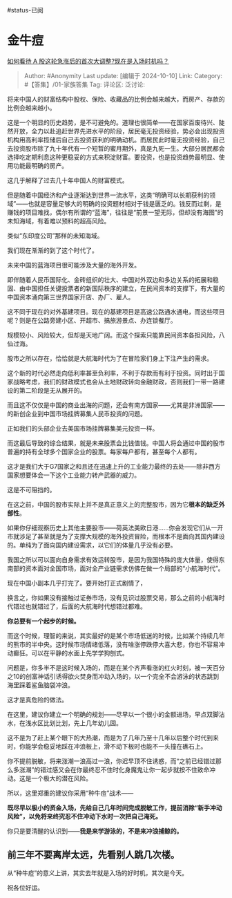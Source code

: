 #status-已阅 
# 金牛痘
[如何看待 A 股这轮急涨后的首次大调整?现在是入场时机吗？](https://www.zhihu.com/question/792364837/answer/4677853850)

> Author: #Anonymity
> Last update: [编辑于 2024-10-10]
> Link:
> Category: #【答集】/01-家族答集 
> Tag: 
> 评论区:
> 泛讨论:

将来中国人的财富结构中股权、保险、收藏品的比例会越来越大，而房产、存款的比例会越来越小。

这是一个明显的历史趋势，是不可避免的。道理也很简单——在国家百废待兴、陡然开放，全力以赴追赶世界先进水平的阶段，居民毫无投资经验，势必会出现投资机构用高利率揽储后自己去投资获利的明确动机。而居民此时毫无投资经验，自己去投资股市除了九十年代有一个短暂的蜜月期外，真是九死一生。大部分居民都会选择吃定期利息这种更稳妥的方式来积淀财富。要投资，也是投资趋势最明显、使用功能最明确的房产。

这几乎解释了过去几十年中国人的财富模式。

但是随着中国经济和产业逐渐达到世界一流水平，这类“明确可以长期获利的领域”——也就是容量足够大的明确的投资题材相对于钱是匮乏的。钱反而过剩，是赚钱的项目难找，偶尔有所谓的“蓝海”，往往是“前景一望无际，但却没有海图”的未知海域，有着难以预料的超高风险。

类似“东印度公司”那样的未知海域。

我们现在渐渐的到了这个时代了。

未来中国的蓝海项目很可能涉及大量的海外开发。

即伴随着人民币国际化、金砖组织的壮大、中国对外双边和多边关系的拓展和稳固、由中国担任关键投票者的新国际秩序的建立，在民间资本的支撑下，有大量的中国资本涌向第三世界国家开店、办厂、雇人。

这不同于现在的对外基建项目。现在的基建项目是高速公路通水通电，而这些项目呢？则是在公路旁建小区、开超市、搞旅游景点、办连锁餐厅。

规模较小、风险较大，但却是天地广阔。而这个探索只能靠民间资本各担风险，八仙过海。

股市之所以存在，恰恰就是大航海时代为了在冒险家们身上下注产生的需求。

这个新的时代必然走向低利率甚至负利率，不利于存款而有利于投资。同时出于国家战略考虑，我们的财政模式也会从土地财政转向金融财政，否则我们一带一路建设的第二阶段是无从展开的。

而且这不仅仅是中国的商业出海的问题，还会有南方国家——尤其是非洲国家——的新创企业到中国市场挂牌募集人民币投资的问题。

正如我们的头部企业去美国市场挂牌募集美元投资一样。

而这最后导致的综合结果，就是未来股票会比钱值钱。中国人将会通过中国的股市普遍的持有全球多个国家企业的股票。每家每户都有，甚至每个人都有。

这才是我们大于G7国家之和且还在迅速上升的工业能力最终的去处——除非西方国家想要体会一下这个工业能力转产武器的威力。

这是不可阻挡的。

在这之前，中国的股市实际上并不是真正意义上的完整股市，因为它**根本的缺乏外部性**。

如果你仔细观察历史上其他主要股市——荷英法美欧日港……你会发现它们从一开市就涉足了甚至就是为了支撑大规模的海外投资冒险，而根本不是面向其国内建设的。单纯为了面向国内建设需求，以它们的体量几乎没有必要。

我国之所以可以面向自身需求有效运转股市，是因为我国特殊的庞大体量，使得东南部的资本面对全国市场，面对全产业链需求仿佛在做一个局部的“小航海时代”。

现在中国小副本几乎打完了。要开始打正式剧情了，

换言之，你如果没有接触过证券市场，没有见识过股票交易，那么之前的小航海时代错过也就错过了，后面的大航海时代想错过都难。

**你总要有一个起步的时候。**

而这个时候，理智的来说，其实最好的是某个市场低迷的时候，比如某个持续几年的熊市的半中央。这时候市场情绪低落，没有啥涨停跌停大喜大悲，你也不容易冲动癫狂。可以在平静的水面上先学学狗刨式。

问题是，你多半不是这时候入场的，而是在某个齐声看涨的红火时刻，被一天百分之10的创富神话引诱得欲火焚身而冲动入场的，以一个完全不会游泳的状态跳到海里踩着鲨鱼脑袋冲浪。

这才是真危险的做法。

在这里，建议你建立一个明确的规划——尽早以一个很小的金额进场，早点双脚沾水，在浅水区比划比划，先上几年幼儿园。

这不是为了赶上某个眼下的大热潮，而是为了几年乃至十几年以后整个时代到来时，你能学会稳妥地踩在冲浪板上，滑不动下板时也能不一头撞在礁石上。

你不提前脱敏，将来涨潮一浪高过一浪，你迟早顶不住诱惑，而“之前已经错过那么多涨潮”的错过感又会在你最终忍不住时化身魔鬼让你一起步就按不住致命冲动。这是一个极大的潜在风险。

所以，这里郑重的建议你采用“种牛痘”战术——

**既尽早以极小的资金入场，先给自己几年时间完成脱敏工作，提前消除“新手冲动风险”，以免将来终究忍不住冲动下水时一次把自己淹死。**

你只是要清醒的认识到——**我是来学游泳的，不是来冲浪捕鲸的。**

## **前三年不要离岸太远，先看别人跳几次楼。** ##

从“种牛痘”的意义上讲，其实去年就是入场的好时机，其次是今天。

祝各位好运。